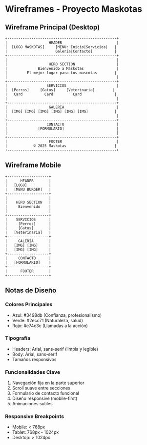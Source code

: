 # Wireframes - Proyecto Maskotas

## Wireframe Principal (Desktop)

```
+--------------------------------------------------+
|                   HEADER                         |
|  [LOGO MASKOTAS]     [MENU: Inicio|Servicios|   |
|                      Galería|Contacto]          |
+--------------------------------------------------+
|                                                  |
|                   HERO SECTION                   |
|              Bienvenido a Maskotas               |
|         El mejor lugar para tus mascotas        |
|                                                  |
+--------------------------------------------------+
|                  SERVICIOS                       |
|  [Perros]     [Gatos]     [Veterinaria]        |
|   Card          Card         Card               |
|                                                  |
+--------------------------------------------------+
|                   GALERÍA                        |
|  [IMG] [IMG] [IMG] [IMG] [IMG] [IMG]            |
|                                                  |
+--------------------------------------------------+
|                  CONTACTO                        |
|              [FORMULARIO]                        |
|                                                  |
+--------------------------------------------------+
|                   FOOTER                         |
|            © 2025 Maskotas                      |
+--------------------------------------------------+
```

## Wireframe Mobile

```
+-------------------+
|      HEADER       |
|   [LOGO]          |
|   [MENU BURGER]   |
+-------------------+
|                   |
|    HERO SECTION   |
|     Bienvenido    |
|                   |
+-------------------+
|    SERVICIOS      |
|     [Perros]      |
|     [Gatos]       |
|   [Veterinaria]   |
+-------------------+
|     GALERÍA       |
|   [IMG] [IMG]     |
|   [IMG] [IMG]     |
+-------------------+
|     CONTACTO      |
|   [FORMULARIO]    |
+-------------------+
|      FOOTER       |
+-------------------+
```

## Notas de Diseño

### Colores Principales
- Azul: #3498db (Confianza, profesionalismo)
- Verde: #2ecc71 (Naturaleza, salud)
- Rojo: #e74c3c (Llamadas a la acción)

### Tipografía
- Headers: Arial, sans-serif (limpia y legible)
- Body: Arial, sans-serif
- Tamaños responsivos

### Funcionalidades Clave
1. Navegación fija en la parte superior
2. Scroll suave entre secciones
3. Formulario de contacto funcional
4. Diseño responsive (mobile-first)
5. Animaciones sutiles

### Responsive Breakpoints
- Mobile: < 768px
- Tablet: 768px - 1024px
- Desktop: > 1024px
